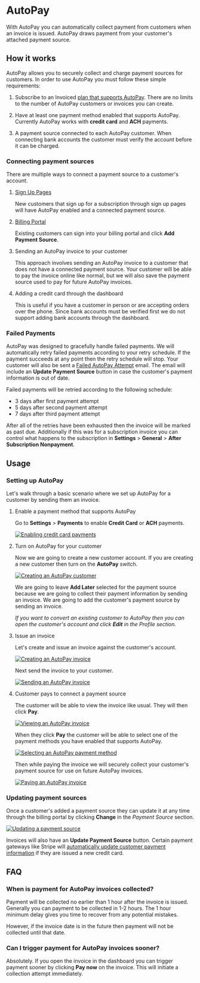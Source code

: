 # AutoPay

With AutoPay you can automatically collect payment from customers when an invoice is issued. AutoPay draws payment from your customer's attached payment source.

## How it works

AutoPay allows you to securely collect and charge payment sources for customers. In order to use AutoPay you must follow these simple requirements:

1. Subscribe to an Invoiced [plan that supports AutoPay](https://invoiced.com/pricing). There are no limits to the number of AutoPay customers or invoices you can create.

2. Have at least one payment method enabled that supports AutoPay. Currently AutoPay works with **credit card** and **ACH** payments.

3. A payment source connected to each AutoPay customer. When connecting bank accounts the customer must verify the account before it can be charged.

### Connecting payment sources

There are multiple ways to connect a payment source to a customer's account.

1. [Sign Up Pages](sign-up-pages)

   New customers that sign up for a subscription through sign up pages will have AutoPay enabled and a connected payment source.

2. [Billing Portal](billing-portal)

   Existing customers can sign into your billing portal and click **Add Payment Source**.

3. Sending an AutoPay invoice to your customer

   This approach involves sending an AutoPay invoice to a customer that does not have a connected payment source. Your customer will be able to pay the invoice online like normal, but we will also save the payment source used to pay for future AutoPay invoices.

4. Adding a credit card through the dashboard
   
   This is useful if you have a customer in person or are accepting orders over the phone. Since bank accounts must be verified first we do not support adding bank accounts through the dashboard.

### Failed Payments

AutoPay was designed to gracefully handle failed payments. We will automatically retry failed payments according to your retry schedule. If the payment succeeds at any point then the retry schedule will stop. Your customer will also be sent a [Failed AutoPay Attempt](emails#payments) email. The email will include an **Update Payment Source** button in case the customer's payment information is out of date.

Failed payments will be retried according to the following schedule:

- 3 days after first payment attempt
- 5 days after second payment attempt
- 7 days after third payment attempt

After all of the retries have been exhausted then the invoice will be marked as past due. Additionally if this was for a subscription invoice you can control what happens to the subscription in **Settings** > **General** > **After Subscription Nonpayment**.

## Usage

### Setting up AutoPay

Let's walk through a basic scenario where we set up AutoPay for a customer by sending them an invoice.

1. Enable a payment method that supports AutoPay

   Go to **Settings** > **Payments** to enable **Credit Card** or **ACH** payments.

   [![Enabling credit card payments](../img/invoice-enable-credit-card.png)](../img/invoice-enable-credit-card.png)

2. Turn on AutoPay for your customer

   Now we are going to create a new customer account. If you are creating a new customer then turn on the **AutoPay** switch.

   [![Creating an AutoPay customer](../img/new-autopay-customer.png)](../img/new-autopay-customer.png)

   We are going to leave **Add Later** selected for the payment source because we are going to collect their payment information by sending an invoice. We are going to add the customer's payment source by sending an invoice.

   *If you want to convert an existing customer to AutoPay then you can open the customer's account and click **Edit** in the *Profile* section.*

3. Issue an invoice

   Let's create and issue an invoice against the customer's account.
   
   [![Creating an AutoPay invoice](../img/new-autopay-invoice.png)](../img/new-autopay-invoice.png)

   Next send the invoice to your customer.

   [![Sending an AutoPay invoice](../img/send-autopay-invoice.png)](../img/send-autopay-invoice.png)

4. Customer pays to connect a payment source

   The customer will be able to view the invoice like usual. They will then click **Pay**.

   [![Viewing an AutoPay invoice](../img/view-autopay-invoice.png)](../img/view-autopay-invoice.png)

   When they click **Pay** the customer will be able to select one of the payment methods you have enabled that supports AutoPay.

   [![Selecting an AutoPay payment method](../img/autopay-payment-choice.png)](../img/autopay-payment-choice.png)

   Then while paying the invoice we will securely collect your customer's payment source for use on future AutoPay invoices.

   [![Paying an AutoPay invoice](../img/autopay-payment-screen.png)](../img/autopay-payment-screen.png)

### Updating payment sources

Once a customer's added a payment source they can update it at any time through the billing portal by clicking **Change** in the *Payment Source* section.

[![Updating a payment source](../img/update-payment-source.png)](../img/update-payment-source.png)

Invoices will also have an **Update Payment Source** button. Certain payment gateways like Stripe will [automatically update customer payment information](https://stripe.com/blog/smarter-saved-cards) if they are issued a new credit card.

## FAQ

### When is payment for AutoPay invoices collected?

Payment will be collected no earlier than 1 hour after the invoice is issued. Generally you can payment to be collected in 1-2 hours. The 1 hour minimum delay gives you time to recover from any potential mistakes.

However, if the invoice date is in the future then payment will not be collected until that date.

### Can I trigger payment for AutoPay invoices sooner?

Absolutely. If you open the invoice in the dashboard you can trigger payment sooner by clicking **Pay now** on the invoice. This will initiate a collection attempt immediately.